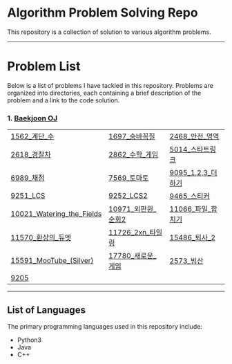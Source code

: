 # Algorithm Problem Solving Repo
This repository is a collection of solution to various algorithm problems.

---
# Problem List
Below is a list of problems I have tackled in this repository. Problems are organized into directories, each containing a brief description of the problem and a link to the code solution.
### 1. [Baekjoon OJ](<https://www.acmicpc.net/>)
| | | |
|---|---|---|
|[1562_계단_수](./Baekjoon_oj/solution/1562_계단_수.md)|[1697_숨바꼭질](./Baekjoon_oj/solution/1697_숨바꼭질.md)|[2468_안전_영역](./Baekjoon_oj/solution/2468_안전_영역.md)|
|[2618_경찰차](./Baekjoon_oj/solution/2618_경찰차.md)|[2862_수학_게임](./Baekjoon_oj/solution/2862_수학_게임.md)|[5014_스타트링크](./Baekjoon_oj/solution/5014_스타트링크.md)|
|[6989_채점](./Baekjoon_oj/solution/6989_채점.md)|[7569_토마토](./Baekjoon_oj/solution/7569_토마토.md)|[9095_1,2,3_더하기](./Baekjoon_oj/solution/9095_1,2,3_더하기.md)|
|[9251_LCS](./Baekjoon_oj/solution/9251_LCS.md)|[9252_LCS2](./Baekjoon_oj/solution/9252_LCS2.md)|[9465_스티커](./Baekjoon_oj/solution/9465_스티커.md)|
|[10021_Watering_the_Fields](./Baekjoon_oj/solution/10021_Watering_the_Fields.md)|[10971_외판원_순회2](./Baekjoon_oj/solution/10971_외판원_순회2.md)|[11066_파일_합치기](./Baekjoon_oj/solution/11066_파일_합치기.md)|
|[11570_환상의_듀엣](./Baekjoon_oj/solution/11570_환상의_듀엣.md)|[11726_2xn_타일링](./Baekjoon_oj/solution/11726_2xn_타일링.md)|[15486_퇴사_2](./Baekjoon_oj/solution/15486_퇴사_2.md)|
|[15591_MooTube_(Silver)](./Baekjoon_oj/solution/15591_MooTube_(Silver).md)|[17780_새로운_게임](./Baekjoon_oj/solution/17780_새로운_게임.md)|[2573_빙산](./Baekjoon_oj/solution/2573_빙산.md)|
|[9205](./Baekjoon_oj/solution/9205_맥주_마시면서_걸어가기)|||


---
## List of Languages
The primary programming languages used in this repository include:
- Python3 
- Java 
- C++